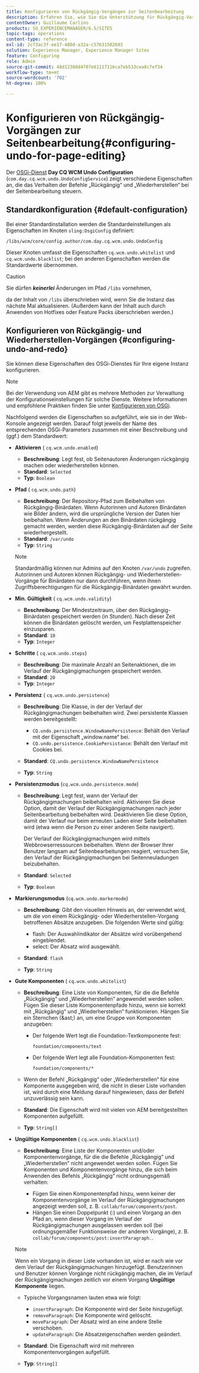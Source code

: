 ```yaml
---
title: Konfigurieren von Rückgängig-Vorgängen zur Seitenbearbeitung
description: Erfahren Sie, wie Sie die Unterstützung für Rückgängig-Vorgänge zur Seitenbearbeitung in AEM konfigurieren.
contentOwner: Guillaume Carlino
products: SG_EXPERIENCEMANAGER/6.5/SITES
topic-tags: operations
content-type: reference
exl-id: 2cf3ac3f-ee17-480d-a32a-c57631502693
solution: Experience Manager, Experience Manager Sites
feature: Configuring
role: Admin
source-git-commit: 48d12388d4707e61117116ca7eb533cea8c7ef34
workflow-type: tm+mt
source-wordcount: '702'
ht-degree: 100%

---
```


# Konfigurieren von Rückgängig-Vorgängen zur Seitenbearbeitung{#configuring-undo-for-page-editing}

Der [OSGi-Dienst](/help/sites-deploying/configuring-osgi.md) **Day CQ WCM Undo Configuration** (`com.day.cq.wcm.undo.UndoConfigService`) zeigt verschiedene Eigenschaften an, die das Verhalten der Befehle „Rückgängig“ und „Wiederherstellen“ bei der Seitenbearbeitung steuern.

## Standardkonfiguration {#default-configuration}

Bei einer Standardinstallation werden die Standardeinstellungen als Eigenschaften im Knoten `sling:OsgiConfig` definiert:

`/libs/wcm/core/config.author/com.day.cq.wcm.undo.UndoConfig`

Dieser Knoten umfasst die Eigenschaften `cq.wcm.undo.whitelist` und `cq.wcm.undo.blacklist`; bei den anderen Eigenschaften werden die Standardwerte übernommen.

>[!CAUTION]
>
>Sie dürfen ***keinerlei*** Änderungen im Pfad `/libs` vornehmen,
>
>da der Inhalt von `/libs` überschrieben wird, wenn Sie die Instanz das nächste Mal aktualisieren. (Außerdem kann der Inhalt auch durch Anwenden von Hotfixes oder Feature Packs überschrieben werden.)

## Konfigurieren von Rückgängig- und Wiederherstellen-Vorgängen {#configuring-undo-and-redo}

Sie können diese Eigenschaften des OSGi-Dienstes für Ihre eigene Instanz konfigurieren.

>[!NOTE]
>
>Bei der Verwendung von AEM gibt es mehrere Methoden zur Verwaltung der Konfigurationseinstellungen für solche Dienste. Weitere Informationen und empfohlene Praktiken finden Sie unter [Konfigurieren von OSGi](/help/sites-deploying/configuring-osgi.md).

Nachfolgend werden die Eigenschaften so aufgeführt, wie sie in der Web-Konsole angezeigt werden. Darauf folgt jeweils der Name des entsprechenden OSGi-Parameters zusammen mit einer Beschreibung und (ggf.) dem Standardwert:

* **Aktivieren**
( `cq.wcm.undo.enabled`)

   * **Beschreibung**: Legt fest, ob Seitenautoren Änderungen rückgängig machen oder wiederherstellen können.
   * **Standard**: `Selected`
   * **Typ**: `Boolean`

* **Pfad**
( `cq.wcm.undo.path`)

   * **Beschreibung**: Der Repository-Pfad zum Beibehalten von Rückgängig-Binärdaten. Wenn Autorinnen und Autoren Binärdaten wie Bilder ändern, wird die ursprüngliche Version der Daten hier beibehalten. Wenn Änderungen an den Binärdaten rückgängig gemacht werden, werden diese Rückgängig-Binärdaten auf der Seite wiederhergestellt.
   * **Standard**: `/var/undo`
   * **Typ**: `String`

  >[!NOTE]
  >
  >Standardmäßig können nur Admins auf den Knoten `/var/undo` zugreifen. Autorinnen und Autoren können Rückgängig- und Wiederherstellen-Vorgänge für Binärdaten nur dann durchführen, wenn ihnen Zugriffsberechtigungen für die Rückgängig-Binärdaten gewährt wurden.

* **Min. Gültigkeit**
( `cq.wcm.undo.validity`)

   * **Beschreibung**: Der Mindestzeitraum, über den Rückgängig-Binärdaten gespeichert werden (in Stunden). Nach dieser Zeit können die Binärdaten gelöscht werden, um Festplattenspeicher einzusparen.
   * **Standard**: `10`
   * **Typ**: `Integer`

* **Schritte**
( `cq.wcm.undo.steps`)

   * **Beschreibung**: Die maximale Anzahl an Seitenaktionen, die im Verlauf der Rückgängigmachungen gespeichert werden.
   * **Standard**: `20`
   * **Typ**: `Integer`

* **Persistenz**
( `cq.wcm.undo.persistence`)

   * **Beschreibung**: Die Klasse, in der der Verlauf der Rückgängigmachungen beibehalten wird. Zwei persistente Klassen werden bereitgestellt:

      * `CQ.undo.persistence.WindowNamePersistence`: Behält den Verlauf mit der Eigenschaft „window.name“ bei.
      * `CQ.undo.persistence.CookiePersistance`: Behält den Verlauf mit Cookies bei.

   * **Standard**: `CQ.undo.persistence.WindowNamePersistence`
   * **Typ**: `String`

* **Persistenzmodus**
(`cq.wcm.undo.persistence.mode`)

   * **Beschreibung**: Legt fest, wann der Verlauf der Rückgängigmachungen beibehalten wird. Aktivieren Sie diese Option, damit der Verlauf der Rückgängigmachungen nach jeder Seitenbearbeitung beibehalten wird. Deaktivieren Sie diese Option, damit der Verlauf nur beim erneuten Laden einer Seite beibehalten wird (etwa wenn die Person zu einer anderen Seite navigiert).

     Der Verlauf der Rückgängigmachungen wird mittels Webbrowserressourcen beibehalten. Wenn der Browser Ihrer Benutzer langsam auf Seitenbearbeitungen reagiert, versuchen Sie, den Verlauf der Rückgängigmachungen bei Seitenneuladungen beizubehalten.

   * **Standard**: `Selected`
   * **Typ**: `Boolean`

* **Markierungsmodus**
(`cq.wcm.undo.markermode`)

   * **Beschreibung**: Gibt den visuellen Hinweis an, der verwendet wird, um die von einem Rückgängig- oder Wiederherstellen-Vorgang betroffenen Absätze anzugeben. Die folgenden Werte sind gültig:

      * flash: Der Auswahlindikator der Absätze wird vorübergehend eingeblendet.
      * select: Der Absatz wird ausgewählt.

   * **Standard**: `flash`
   * **Typ**: `String`

* **Gute Komponenten**
( `cq.wcm.undo.whitelist`)

   * **Beschreibung**: Eine Liste von Komponenten, für die die Befehle „Rückgängig“ und „Wiederherstellen“ angewendet werden sollen. Fügen Sie dieser Liste Komponentenpfade hinzu, wenn sie korrekt mit „Rückgängig“ und „Wiederherstellen“ funktionieren. Hängen Sie ein Sternchen (&amp;ast;) an, um eine Gruppe von Komponenten anzugeben:

      * Der folgende Wert legt die Foundation-Textkomponente fest:

        `foundation/components/text`

      * Der folgende Wert legt alle Foundation-Komponenten fest:

        `foundation/components/*`

   * Wenn der Befehl „Rückgängig“ oder „Wiederherstellen“ für eine Komponente ausgegeben wird, die nicht in dieser Liste vorhanden ist, wird durch eine Meldung darauf hingewiesen, dass der Befehl unzuverlässig sein kann.

   * **Standard**: Die Eigenschaft wird mit vielen von AEM bereitgestellten Komponenten aufgefüllt.
   * **Typ**: `String[]`

* **Ungültige Komponenten**
( `cq.wcm.undo.blacklist`)

   * **Beschreibung**: Eine Liste der Komponenten und/oder Komponentenvorgänge, für die die Befehle „Rückgängig“ und „Wiederherstellen“ nicht angewendet werden sollen. Fügen Sie Komponenten und Komponentenvorgänge hinzu, die sich beim Anwenden des Befehls „Rückgängig“ nicht ordnungsgemäß verhalten:

      * Fügen Sie einen Komponentenpfad hinzu, wenn keiner der Komponentenvorgänge im Verlauf der Rückgängigmachungen angezeigt werden soll, z. B. `collab/forum/components/post`.
      * Hängen Sie einen Doppelpunkt (:) und einen Vorgang an den Pfad an, wenn dieser Vorgang im Verlauf der Rückgängigmachungen ausgelassen werden soll (bei ordnungsgemäßer Funktionsweise der anderen Vorgänge), z. B. `collab/forum/components/post:insertParagraph.`.

  >[!NOTE]
  >
  >Wenn ein Vorgang in dieser Liste vorhanden ist, wird er nach wie vor dem Verlauf der Rückgängigmachungen hinzugefügt. Benutzerinnen und Benutzer können Vorgänge nicht rückgängig machen, die im Verlauf der Rückgängigmachungen zeitlich vor einem Vorgang **Ungültige Komponente** liegen.

   * Typische Vorgangsnamen lauten etwa wie folgt:

      * `insertParagraph`: Die Komponente wird der Seite hinzugefügt.
      * `removeParagraph`: Die Komponente wird gelöscht.
      * `moveParagraph`: Der Absatz wird an eine andere Stelle verschoben.
      * `updateParagraph`: Die Absatzeigenschaften werden geändert.

   * **Standard**: Die Eigenschaft wird mit mehreren Komponentenvorgängen aufgefüllt.
   * **Typ**: `String[]`
